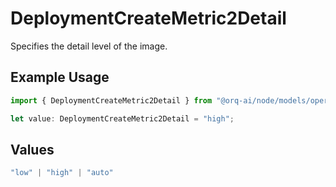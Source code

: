 # DeploymentCreateMetric2Detail

Specifies the detail level of the image.

## Example Usage

```typescript
import { DeploymentCreateMetric2Detail } from "@orq-ai/node/models/operations";

let value: DeploymentCreateMetric2Detail = "high";
```

## Values

```typescript
"low" | "high" | "auto"
```